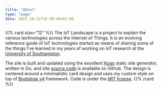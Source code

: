 ```yaml
---
title: "About"
type: "page"
date: 2017-10-11T16:30:48+01:00
---
```


{{% card size="12" %}}
The IoT Landscape is a project to explain the various technologies across the Internet of Things. It is an evolving reference guide of IoT technologies started as means of sharing some of the things I've learned in my years of working on IoT research at the [University of Southampton](https://www.southampton.ac.uk/).

The site is built and updated using the excellent [Hugo](http://gohugo.io/) static site generator, written in Go, and site [source code](https://github.com/eugenesiow/distributedfog) is available on Github. The design is centered around a minimalistic card design and uses my custom style on top of [Bootstrap v4](https://getbootstrap.com/docs/4.0/getting-started/introduction/) framework. Code is under the [MIT license](https://opensource.org/licenses/MIT).
{{% /card %}}